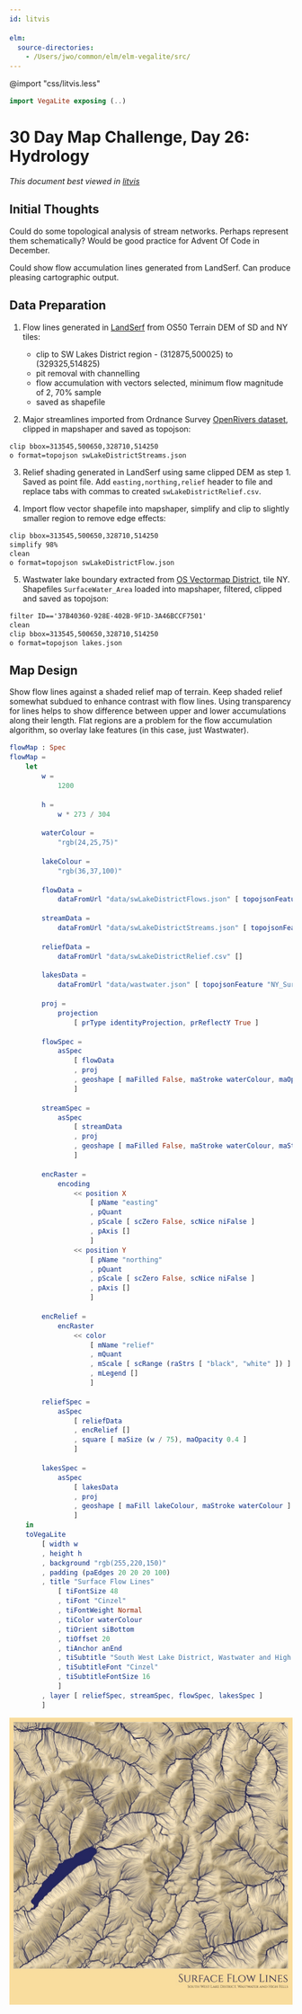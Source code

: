 ```yaml
---
id: litvis

elm:
  source-directories:
    - /Users/jwo/common/elm/elm-vegalite/src/
---
```


@import "css/litvis.less"

```elm {l=hidden}
import VegaLite exposing (..)
```

# 30 Day Map Challenge, Day 26: Hydrology

_This document best viewed in [litvis](https://github.com/gicentre/litvis)_

## Initial Thoughts

Could do some topological analysis of stream networks. Perhaps represent them schematically? Would be good practice for Advent Of Code in December.

Could show flow accumulation lines generated from LandSerf. Can produce pleasing cartographic output.

## Data Preparation

1. Flow lines generated in [LandSerf](http://www.landserf.org) from OS50 Terrain DEM of SD and NY tiles:

   - clip to SW Lakes District region - (312875,500025) to (329325,514825)
   - pit removal with channelling
   - flow accumulation with vectors selected, minimum flow magnitude of 2, 70% sample
   - saved as shapefile

2. Major streamlines imported from Ordnance Survey [OpenRivers dataset](https://www.ordnancesurvey.co.uk/opendatadownload/products.html), clipped in mapshaper and saved as topojson:

```
clip bbox=313545,500650,328710,514250
o format=topojson swLakeDistrictStreams.json
```

3. Relief shading generated in LandSerf using same clipped DEM as step 1. Saved as point file. Add `easting,northing,relief` header to file and replace tabs with commas to created `swLakeDistrictRelief.csv`.

4. Import flow vector shapefile into mapshaper, simplify and clip to slightly smaller region to remove edge effects:

```
clip bbox=313545,500650,328710,514250
simplify 98%
clean
o format=topojson swLakeDistrictFlow.json
```

5. Wastwater lake boundary extracted from [OS Vectormap District](https://www.ordnancesurvey.co.uk/opendatadownload/products.html#VMDVEC), tile NY. Shapefiles `SurfaceWater_Area` loaded into mapshaper, filtered, clipped and saved as topojson:

```
filter ID=='37B40360-928E-402B-9F1D-3A46BCCF7501'
clean
clip bbox=313545,500650,328710,514250
o format=topojson lakes.json
```

## Map Design

Show flow lines against a shaded relief map of terrain. Keep shaded relief somewhat subdued to enhance contrast with flow lines. Using transparency for lines helps to show difference between upper and lower accumulations along their length. Flat regions are a problem for the flow accumulation algorithm, so overlay lake features (in this case, just Wastwater).

```elm {l}
flowMap : Spec
flowMap =
    let
        w =
            1200

        h =
            w * 273 / 304

        waterColour =
            "rgb(24,25,75)"

        lakeColour =
            "rgb(36,37,100)"

        flowData =
            dataFromUrl "data/swLakeDistrictFlows.json" [ topojsonFeature "flows" ]

        streamData =
            dataFromUrl "data/swLakeDistrictStreams.json" [ topojsonFeature "WatercourseLink" ]

        reliefData =
            dataFromUrl "data/swLakeDistrictRelief.csv" []

        lakesData =
            dataFromUrl "data/wastwater.json" [ topojsonFeature "NY_SurfaceWater_Area" ]

        proj =
            projection
                [ prType identityProjection, prReflectY True ]

        flowSpec =
            asSpec
                [ flowData
                , proj
                , geoshape [ maFilled False, maStroke waterColour, maOpacity 0.3 ]
                ]

        streamSpec =
            asSpec
                [ streamData
                , proj
                , geoshape [ maFilled False, maStroke waterColour, maStrokeWidth 2, maOpacity 1 ]
                ]

        encRaster =
            encoding
                << position X
                    [ pName "easting"
                    , pQuant
                    , pScale [ scZero False, scNice niFalse ]
                    , pAxis []
                    ]
                << position Y
                    [ pName "northing"
                    , pQuant
                    , pScale [ scZero False, scNice niFalse ]
                    , pAxis []
                    ]

        encRelief =
            encRaster
                << color
                    [ mName "relief"
                    , mQuant
                    , mScale [ scRange (raStrs [ "black", "white" ]) ]
                    , mLegend []
                    ]

        reliefSpec =
            asSpec
                [ reliefData
                , encRelief []
                , square [ maSize (w / 75), maOpacity 0.4 ]
                ]

        lakesSpec =
            asSpec
                [ lakesData
                , proj
                , geoshape [ maFill lakeColour, maStroke waterColour ]
                ]
    in
    toVegaLite
        [ width w
        , height h
        , background "rgb(255,220,150)"
        , padding (paEdges 20 20 20 100)
        , title "Surface Flow Lines"
            [ tiFontSize 48
            , tiFont "Cinzel"
            , tiFontWeight Normal
            , tiColor waterColour
            , tiOrient siBottom
            , tiOffset 20
            , tiAnchor anEnd
            , tiSubtitle "South West Lake District, Wastwater and High Fells"
            , tiSubtitleFont "Cinzel"
            , tiSubtitleFontSize 16
            ]
        , layer [ reliefSpec, streamSpec, flowSpec, lakesSpec ]
        ]
```

![day 26](images/day26.jpg)

